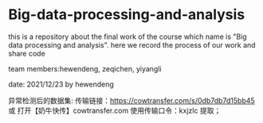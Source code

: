 # Big-data-processing-and-analysis
this is a repository about the final work of the course which name is "Big data processing and analysis".
here we record the process of our work and share code

team members:hewendeng, zeqichen, yiyangli

date: 2021/12/23 by hewendeng

异常检测后的数据集: 传输链接：https://cowtransfer.com/s/0db7db7d15bb45 或 打开【奶牛快传】cowtransfer.com 使用传输口令：kxjzlc 提取；
